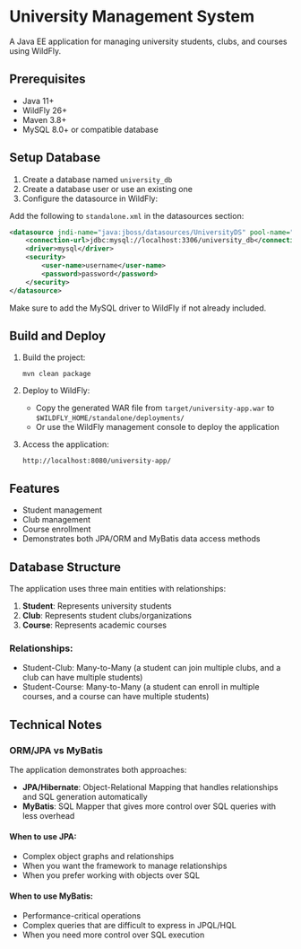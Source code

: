 # University Management System

A Java EE application for managing university students, clubs, and courses using WildFly.

## Prerequisites

- Java 11+
- WildFly 26+
- Maven 3.8+
- MySQL 8.0+ or compatible database

## Setup Database

1. Create a database named `university_db`
2. Create a database user or use an existing one
3. Configure the datasource in WildFly:

Add the following to `standalone.xml` in the datasources section:

```xml
<datasource jndi-name="java:jboss/datasources/UniversityDS" pool-name="UniversityDS">
    <connection-url>jdbc:mysql://localhost:3306/university_db</connection-url>
    <driver>mysql</driver>
    <security>
        <user-name>username</user-name>
        <password>password</password>
    </security>
</datasource>
```

Make sure to add the MySQL driver to WildFly if not already included.

## Build and Deploy

1. Build the project:
   ```
   mvn clean package
   ```

2. Deploy to WildFly:
   - Copy the generated WAR file from `target/university-app.war` to `$WILDFLY_HOME/standalone/deployments/`
   - Or use the WildFly management console to deploy the application

3. Access the application:
   ```
   http://localhost:8080/university-app/
   ```

## Features

- Student management
- Club management
- Course enrollment
- Demonstrates both JPA/ORM and MyBatis data access methods

## Database Structure

The application uses three main entities with relationships:

1. **Student**: Represents university students
2. **Club**: Represents student clubs/organizations
3. **Course**: Represents academic courses

### Relationships:
- Student-Club: Many-to-Many (a student can join multiple clubs, and a club can have multiple students)
- Student-Course: Many-to-Many (a student can enroll in multiple courses, and a course can have multiple students)

## Technical Notes

### ORM/JPA vs MyBatis

The application demonstrates both approaches:

- **JPA/Hibernate**: Object-Relational Mapping that handles relationships and SQL generation automatically
- **MyBatis**: SQL Mapper that gives more control over SQL queries with less overhead

#### When to use JPA:
- Complex object graphs and relationships
- When you want the framework to manage relationships
- When you prefer working with objects over SQL

#### When to use MyBatis:
- Performance-critical operations
- Complex queries that are difficult to express in JPQL/HQL
- When you need more control over SQL execution

